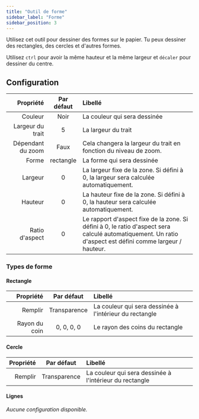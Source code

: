 ```yaml
---
title: "Outil de forme"
sidebar_label: "Forme"
sidebar_position: 3
---
```



Utilisez cet outil pour dessiner des formes sur le papier. Tu peux dessiner des rectangles, des cercles et d'autres formes.

Utilisez `ctrl` pour avoir la même hauteur et la même largeur et `décaler` pour dessiner du centre.

## Configuration

|         Propriété | Par défaut | Libellé                                                                                                                                                   |
| -----------------:|:----------:|:--------------------------------------------------------------------------------------------------------------------------------------------------------- |
|           Couleur |    Noir    | La couleur qui sera dessinée                                                                                                                              |
|  Largeur du trait |     5      | La largeur du trait                                                                                                                                       |
| Dépendant du zoom |    Faux    | Cela changera la largeur du trait en fonction du niveau de zoom.                                                                                          |
|             Forme | rectangle  | La forme qui sera dessinée                                                                                                                                |
|           Largeur |     0      | La largeur fixe de la zone. Si défini à 0, la largeur sera calculée automatiquement.                                                                      |
|           Hauteur |     0      | La hauteur fixe de la zone. Si défini à 0, la hauteur sera calculée automatiquement.                                                                      |
|    Ratio d'aspect |     0      | Le rapport d'aspect fixe de la zone. Si défini à 0, le ratio d'aspect sera calculé automatiquement. Un ratio d'aspect est défini comme largeur / hauteur. |

### Types de forme

#### Rectangle

|     Propriété |  Par défaut  | Libellé                                                 |
| -------------:|:------------:|:------------------------------------------------------- |
|       Remplir | Transparence | La couleur qui sera dessinée à l'intérieur du rectangle |
| Rayon du coin |  0, 0, 0, 0  | Le rayon des coins du rectangle                         |

#### Cercle

| Propriété |  Par défaut  | Libellé                                                 |
| ---------:|:------------:|:------------------------------------------------------- |
|   Remplir | Transparence | La couleur qui sera dessinée à l'intérieur du rectangle |

#### Lignes

*Aucune configuration disponible.*
